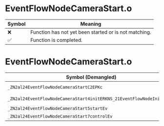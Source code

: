 # EventFlowNodeCameraStart.o
| Symbol | Meaning 
| ------------- | ------------- 
| :x: | Function has not yet been started or is not matching. 
| :white_check_mark: | Function is completed. 


# EventFlowNodeCameraStart.o
| Symbol (Demangled) | Symbol (Mangled) | Decompiled? |
| ------------- |  ------------- | ------------- |
| `_ZN2al24EventFlowNodeCameraStartC2EPKc` | `al::EventFlowNodeCameraStart::EventFlowNodeCameraStart(char const*)` | :white_check_mark: |
| `_ZN2al24EventFlowNodeCameraStart4initERKNS_21EventFlowNodeInitInfoE` | `al::EventFlowNodeCameraStart::init(al::EventFlowNodeInitInfo const&)` | :white_check_mark: |
| `_ZN2al24EventFlowNodeCameraStart5startEv` | `al::EventFlowNodeCameraStart::start(void)` | :white_check_mark: |
| `_ZN2al24EventFlowNodeCameraStart7controlEv` | `al::EventFlowNodeCameraStart::control(void)` | :white_check_mark: |
